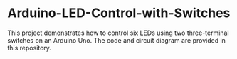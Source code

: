 # Arduino-LED-Control-with-Switches
This project demonstrates how to control six LEDs using two three-terminal switches on an Arduino Uno. The code and circuit diagram are provided in this repository.
